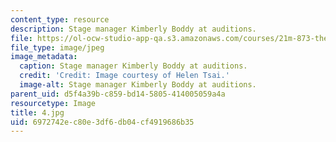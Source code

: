 ```yaml
---
content_type: resource
description: Stage manager Kimberly Boddy at auditions.
file: https://ol-ocw-studio-app-qa.s3.amazonaws.com/courses/21m-873-theater-arts-topics-fall-2004-january-iap-2005/6972742ec80e3df6db04cf4919686b35_4.jpg
file_type: image/jpeg
image_metadata:
  caption: Stage manager Kimberly Boddy at auditions.
  credit: 'Credit: Image courtesy of Helen Tsai.'
  image-alt: Stage manager Kimberly Boddy at auditions.
parent_uid: d5f4a39b-c859-bd14-5805-414005059a4a
resourcetype: Image
title: 4.jpg
uid: 6972742e-c80e-3df6-db04-cf4919686b35
---
```

